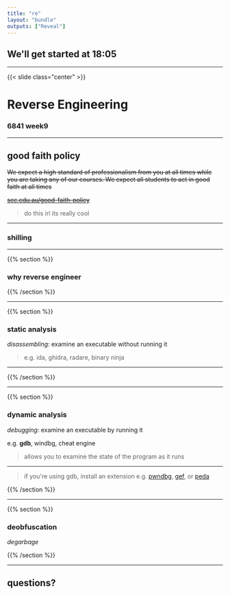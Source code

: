 ```yaml
---
title: "re"
layout: "bundle"
outputs: ["Reveal"]
---
```


## We'll get started at 18:05

---

{{< slide class="center" >}}
# Reverse Engineering
### 6841 week9

---

## good faith policy

~~We expect a high standard of professionalism from you at all times while you are taking any of our courses. We expect all students to act in good faith at all times~~

~~[sec.edu.au/good-faith-policy](https://sec.edu.au/good-faith-policy)~~

> do this irl its really cool

---

### shilling


---

{{% section %}}

### why reverse engineer

{{% /section %}}

---

{{% section %}}

### static analysis
*disassembling*: examine an executable without running it

> e.g. ida, ghidra, radare, binary ninja

---

{{% /section %}}

---

{{% section %}}

### dynamic analysis
*debugging*: examine an executable by running it

e.g. **gdb**, windbg, cheat engine

> allows you to examine the state of the program as it runs

---

> if you're using gdb, install an extension e.g. [pwndbg](https://github.com/pwndbg/pwndbg), [gef](https://github.com/hugsy/gef), or [peda](https://github.com/longld/peda)

{{% /section %}}

---

{{% section %}}

### deobfuscation
*degarbage*

{{% /section %}}

---

## questions?
